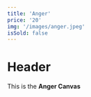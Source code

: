 ```yaml
---
title: 'Anger'
price: '20'
img: '/images/anger.jpeg'
isSold: false
---
```


# Header
This is the **Anger Canvas**